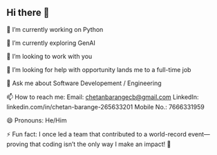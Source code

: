 ## Hi there 👋

 🔭 I’m currently working on Python
 
 🌱 I’m currently exploring GenAI 
 
 👯 I’m looking to work with you 
 
 🤔 I’m looking for help with opportunity lands me to a full-time job
 
 💬 Ask me about Software Developement / Engineering
 
 📫 How to reach me: 
       Email: chetanbarangecb@gmail.com
       LinkedIn: linkedin.com/in/chetan-barange-265633201
       Mobile No.: 7666331959
       
 😄 Pronouns: He/Him
 
 ⚡ Fun fact: I once led a team that contributed to a world-record event—proving that coding isn’t the only way I make an impact! 🎉

